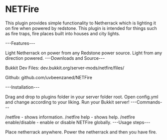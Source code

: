NETFire
=======

This plugin provides simple functionality to Netherrack which is lighting it on fire when powered by redstone. This plugin is intended for things such as fire traps, fire places built into houses and city lights.

---Features---

Light Netherrack on power from any Redstone power source.
Light from any direction powered.
---Downloads and Source---

Bukkit Dev Files: dev.bukkit.org/server-mods/netfire/files/

Github: github.com/uvbeenzaned/NETFire

---Installation---

Drag and drop to plugins folder in your server folder root.
Open config.yml and change according to your liking.
Run your Bukkit server!
---Commands---

/netfire - shows information.
/netfire help - shows help.
/netfire enable/disable - enable or disable NETFire globally.
---Usage steps---

Place netherrack anywhere.
Power the netherrack and then you have fire.